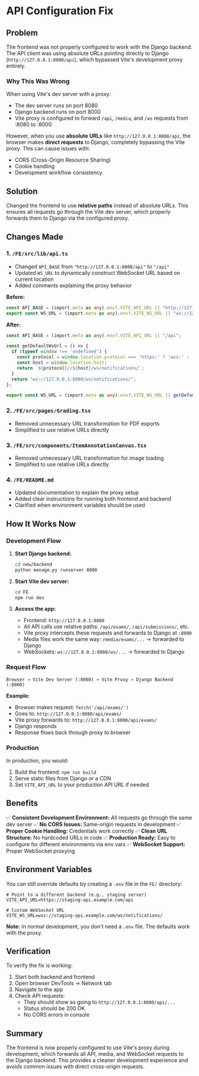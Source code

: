 # API Configuration Fix

## Problem

The frontend was not properly configured to work with the Django backend. The API client was using absolute URLs pointing directly to Django (`http://127.0.0.1:8000/api`), which bypassed Vite's development proxy entirely.

### Why This Was Wrong

When using Vite's dev server with a proxy:
- The dev server runs on port 8080
- Django backend runs on port 8000
- Vite proxy is configured to forward `/api`, `/media`, and `/ws` requests from :8080 to :8000

However, when you use **absolute URLs** like `http://127.0.0.1:8000/api`, the browser makes **direct requests** to Django, completely bypassing the Vite proxy. This can cause issues with:
- CORS (Cross-Origin Resource Sharing)
- Cookie handling
- Development workflow consistency

## Solution

Changed the frontend to use **relative paths** instead of absolute URLs. This ensures all requests go through the Vite dev server, which properly forwards them to Django via the configured proxy.

## Changes Made

### 1. `/FE/src/lib/api.ts`
- Changed `API_BASE` from `"http://127.0.0.1:8000/api"` to `"/api"`
- Updated `WS_URL` to dynamically construct WebSocket URL based on current location
- Added comments explaining the proxy behavior

**Before:**
```typescript
const API_BASE = (import.meta as any).env?.VITE_API_URL || "http://127.0.0.1:8000/api";
export const WS_URL = (import.meta as any).env?.VITE_WS_URL || "ws://127.0.0.1:8000/ws/notifications/";
```

**After:**
```typescript
const API_BASE = (import.meta as any).env?.VITE_API_URL || "/api";

const getDefaultWsUrl = () => {
  if (typeof window !== 'undefined') {
    const protocol = window.location.protocol === 'https:' ? 'wss:' : 'ws:';
    const host = window.location.host;
    return `${protocol}//${host}/ws/notifications/`;
  }
  return "ws://127.0.0.1:8080/ws/notifications/";
};

export const WS_URL = (import.meta as any).env?.VITE_WS_URL || getDefaultWsUrl();
```

### 2. `/FE/src/pages/Grading.tsx`
- Removed unnecessary URL transformation for PDF exports
- Simplified to use relative URLs directly

### 3. `/FE/src/components/ItemAnnotationCanvas.tsx`
- Removed unnecessary URL transformation for image loading
- Simplified to use relative URLs directly

### 4. `/FE/README.md`
- Updated documentation to explain the proxy setup
- Added clear instructions for running both frontend and backend
- Clarified when environment variables should be used

## How It Works Now

### Development Flow

1. **Start Django backend:**
   ```bash
   cd new/backend
   python manage.py runserver 8000
   ```

2. **Start Vite dev server:**
   ```bash
   cd FE
   npm run dev
   ```

3. **Access the app:**
   - Frontend: `http://127.0.0.1:8080`
   - All API calls use relative paths: `/api/exams/`, `/api/submissions/`, etc.
   - Vite proxy intercepts these requests and forwards to Django at `:8000`
   - Media files work the same way: `/media/exams/...` → forwarded to Django
   - WebSockets: `ws://127.0.0.1:8080/ws/...` → forwarded to Django

### Request Flow

```
Browser → Vite Dev Server (:8080) → Vite Proxy → Django Backend (:8000)
```

**Example:**
- Browser makes request: `fetch('/api/exams/')`
- Goes to: `http://127.0.0.1:8080/api/exams/`
- Vite proxy forwards to: `http://127.0.0.1:8000/api/exams/`
- Django responds
- Response flows back through proxy to browser

### Production

In production, you would:
1. Build the frontend: `npm run build`
2. Serve static files from Django or a CDN
3. Set `VITE_API_URL` to your production API URL if needed

## Benefits

✅ **Consistent Development Environment:** All requests go through the same dev server
✅ **No CORS Issues:** Same-origin requests in development
✅ **Proper Cookie Handling:** Credentials work correctly
✅ **Clean URL Structure:** No hardcoded URLs in code
✅ **Production Ready:** Easy to configure for different environments via env vars
✅ **WebSocket Support:** Proper WebSocket proxying

## Environment Variables

You can still override defaults by creating a `.env` file in the `FE/` directory:

```env
# Point to a different backend (e.g., staging server)
VITE_API_URL=https://staging-api.example.com/api

# Custom WebSocket URL
VITE_WS_URL=wss://staging-api.example.com/ws/notifications/
```

**Note:** In normal development, you don't need a `.env` file. The defaults work with the proxy.

## Verification

To verify the fix is working:

1. Start both backend and frontend
2. Open browser DevTools → Network tab
3. Navigate to the app
4. Check API requests:
   - They should show as going to `http://127.0.0.1:8080/api/...`
   - Status should be 200 OK
   - No CORS errors in console

## Summary

The frontend is now properly configured to use Vite's proxy during development, which forwards all API, media, and WebSocket requests to the Django backend. This provides a cleaner development experience and avoids common issues with direct cross-origin requests.

